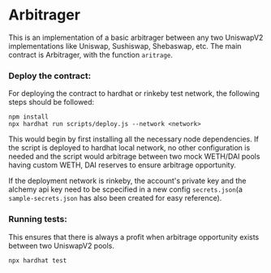 # Arbitrager

This is an implementation of a basic arbitrager between any two UniswapV2 implementations like Uniswap, Sushiswap, Shebaswap, etc. The main contract is Arbitrager, with the function `aritrage`. 

### Deploy the contract:

For deploying the contract to hardhat or rinkeby test network, the following steps should be followed:

```
npm install
npx hardhat run scripts/deploy.js --network <network>
```

This would begin by first installing all the necessary node dependencies. If the script is deployed to hardhat local network, no other configuration is needed and the script would arbitrage between two mock WETH/DAI pools having custom WETH, DAI reserves to ensure arbitrage opportunity. 

If the deployment network is rinkeby, the account's private key and the alchemy api key need to be scpecified in a new config `secrets.json`(a `sample-secrets.json` has also been created for easy reference). 

### Running tests:

This ensures that there is always a profit when arbitrage opportunity exists between two UniswapV2 pools.

```
npx hardhat test 
```
